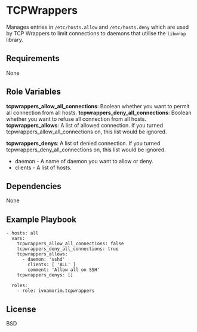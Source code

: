 TCPWrappers
=========

Manages entries in `/etc/hosts.allow` and `/etc/hosts.deny` which are used by TCP Wrappers to limit connections to daemons that utilise the `libwrap` library.

Requirements
------------

None

Role Variables
--------------

**tcpwrappers_allow_all_connections**: Boolean whether you want to permit all connection from all hosts.
**tcpwrappers_deny_all_connections**: Boolean whether you want to refuse all connection from all hosts.
**tcpwrappers_allows**: A list of allowed connection. If you turned tcpwrappers_allow_all_connections on, this list would be ignored.

**tcpwrappers_denys**: A list of denied connection. If you turned tcpwrappers_deny_all_connections on, this list would be ignored.

* daemon - A name of daemon you want to allow or deny.
* clients - A list of hosts.

Dependencies
------------

None

Example Playbook
----------------
```
- hosts: all
  vars:
    tcpwrappers_allow_all_connections: false
    tcpwrappers_deny_all_connections: true
    tcpwrappers_allows:
      - daemon: 'sshd'
        clients: [ 'ALL' ]
        comment: 'Allow all on SSH'
    tcpwrappers_denys: []

  roles:
    - role: ivoamorim.tcpwrappers
```

License
-------

BSD
